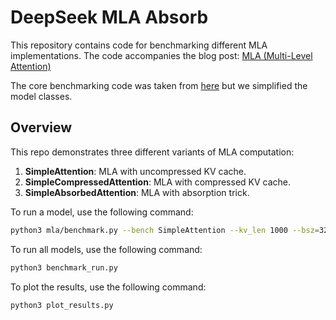 # DeepSeek MLA Absorb

This repository contains code for benchmarking different MLA implementations. The code accompanies the blog post: [MLA (Multi-Level Attention)](./deepseek-mla-absorb.md)

The core benchmarking code was taken from [here](https://github.com/madsys-dev/deepseekv2-profile/tree/924174cb5dc11fad24bdaad3fd820ebf87506368) but we simplified the model classes.

## Overview

This repo demonstrates three different variants of MLA computation:

1. **SimpleAttention**: MLA with uncompressed KV cache.
2. **SimpleCompressedAttention**: MLA with compressed KV cache.
3. **SimpleAbsorbedAttention**: MLA with absorption trick.

To run a model, use the following command:

```bash
python3 mla/benchmark.py --bench SimpleAttention --kv_len 1000 --bsz=32 --config=mla/config.json --min_run_time=2.0
```

To run all models, use the following command:

```bash
python3 benchmark_run.py
```

To plot the results, use the following command:

```bash
python3 plot_results.py
```

